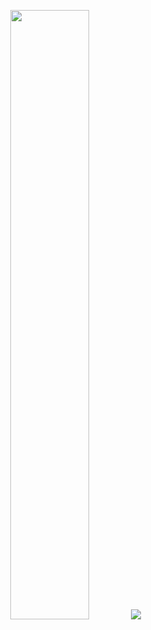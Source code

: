 <p align="center">
  <img height="50%" width="auto" src ="https://github-readme-stats.vercel.app/api?username=PandaSLO&show_icons=true&count_private=true&theme=tokyonight&hide_border=true&hide=issues,contribs&bg_color=00000000">
  <img src ="https://github-readme-streak-stats.herokuapp.com?user=PandaSLO&theme=tokyonight&hide_border=true&background=FFFFFF00">
